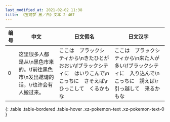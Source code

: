 ```yaml
---
last_modified_at: 2021-02-02 11:38
title: 《宝可梦 黑／白》文本 2-467
---
```

| 编号 | 中文 | 日文假名 | 日文汉字 |
| ---- | ---- | ---- | --- |
| 0 | 这里很多人都是从\n黑色市来的。\f前往黑色市\n发出邀请的话，\r也许会有人搬过来。 | ここは　ブラックシティから\nきたひとが　おおい\fブラックシティに　はいりこんで\nこっちに　さそえば\rひっこして　くるかもな | ここは　ブラックシティから\n来た人が　多い\fブラックシティに　入り込んで\nこっちに　誘えば\r引っ越して　来るかもな |
{: .table .table-bordered .table-hover .xz-pokemon-text .xz-pokemon-text-0 }